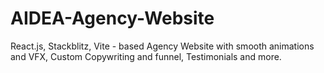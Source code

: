 # AIDEA-Agency-Website
React.js, Stackblitz, Vite - based Agency Website with smooth animations and VFX, Custom Copywriting and funnel, Testimonials and more.
